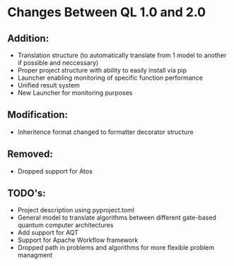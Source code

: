 # Changes Between QL 1.0 and 2.0

## Addition:
- Translation structure (to automatically translate from 1 model to another if possible and neccessary)
- Proper project structure with ability to easily install via pip
- Launcher enabling monitoring of specific function performance
- Unified result system
- New Launcher for monitoring purposes

## Modification:
- Inheritence format changed to formatter decorator structure

## Removed:
- Dropped support for Atos

## TODO's:
- Project description using pyproject.toml
- General model to translate algorithms between different gate-based quantum computer architectures
- Add support for AQT
- Support for Apache Workflow framework
- Dropped path in problems and algorithms for more flexible problem managment